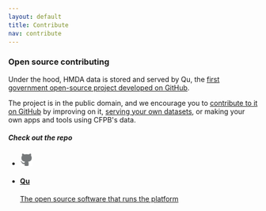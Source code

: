 ```yaml
---
layout: default
title: Contribute
nav: contribute
---
```

### Open source contributing

Under the hood, HMDA data is stored and served by Qu, the [first government open-source project developed on GitHub](http://cfpb.github.io/qu/).

The project is in the public domain, and we encourage you to [contribute to it on GitHub](http://github.com/cfpb/qu) by improving on it, [serving your own datasets](http://cfpb.github.io/qu/data_publishing.html), or making your own apps and tools using CFPB's data.

##### Check out the repo

<ul class="repo-list no-padding">
  <li class="list-icon">
    <p class="image-wrap">
      <img src="static/img/octocat.png" width="25px" title="Github">
    </p>
  </li>
  <li>
    <a href="https://github.com/cfpb/qu">
      <h4>Qu</h4>
      <p>The open source software that runs the platform</p>
    </a>
  </li>
</ul>
<body id="contribute"></body>